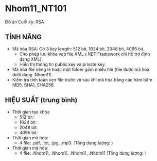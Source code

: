 # Nhom11_NT101 

Đồ án Cuối kỳ: RSA

## TÍNH NĂNG
* Mã hóa RSA: Có 3 key length: 512 bit, 1024 bit, 2048 bit, 4096 bit.
  * Cho phép lưu khóa vào file XML (.NET Framework chỉ hỗ trợ định dạng XML).
  * Hiển thị thông tin public key và private key.
* Mã hóa file riêng lẻ hoặc một folder gồm nhiều file (file được mã hóa dưới dạng .Nhom11).
* Kiểm tra tính toàn vẹn file trước và sau khi mã hóa bằng các hàm băm MD5, SHA1, SHA256.

## HIỆU SUẤT (trung bình)
* Thời gian tạo khóa
  * 512 bit:
  * 1024 bit:
  * 2048 bit:
  * 4096 bit:
* Thời gian mã hóa: 
  * 4 file: .pdf, .txt, .jpg, .mp3. (Tổng dung lượng: )
* Thời gian mã hóa: 
  * 4 file: .Nhom11, .Nhom11, .Nhom11, .Nhom11 (Tổng dung lượng: )
